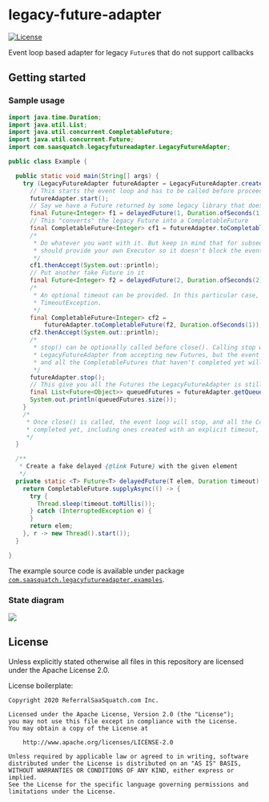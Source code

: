 # legacy-future-adapter

[![License](https://img.shields.io/badge/License-Apache%202.0-blue.svg)](https://opensource.org/licenses/Apache-2.0)

Event loop based adapter for legacy `Future`s that do not support callbacks

## Getting started

### Sample usage

```java
import java.time.Duration;
import java.util.List;
import java.util.concurrent.CompletableFuture;
import java.util.concurrent.Future;
import com.saasquatch.legacyfutureadapter.LegacyFutureAdapter;

public class Example {

  public static void main(String[] args) {
    try (LegacyFutureAdapter futureAdapter = LegacyFutureAdapter.create()) {
      // This starts the event loop and has to be called before proceeding
      futureAdapter.start();
      // Say we have a Future returned by some legacy library that does not support callbacks
      final Future<Integer> f1 = delayedFuture(1, Duration.ofSeconds(1));
      // This "converts" the legacy Future into a CompletableFuture
      final CompletableFuture<Integer> cf1 = futureAdapter.toCompletableFuture(f1);
      /*
       * Do whatever you want with it. But keep in mind that for subsequent long running tasks, you
       * should provide your own Executor so it doesn't block the event loop thread.
       */
      cf1.thenAccept(System.out::println);
      // Put another fake Future in it
      final Future<Integer> f2 = delayedFuture(2, Duration.ofSeconds(2));
      /*
       * An optional timeout can be provided. In this particular case, cf2 will complete with a
       * TimeoutException.
       */
      final CompletableFuture<Integer> cf2 =
          futureAdapter.toCompletableFuture(f2, Duration.ofSeconds(1));
      cf2.thenAccept(System.out::println);
      /*
       * stop() can be optionally called before close(). Calling stop will block the
       * LegacyFutureAdapter from accepting new Futures, but the event loop will continue running
       * and all the CompletableFutures that haven't completed yet will eventually complete.
       */
      futureAdapter.stop();
      // This give you all the Futures the LegacyFutureAdapter is still waiting for.
      final List<Future<Object>> queuedFutures = futureAdapter.getQueuedFutures();
      System.out.println(queuedFutures.size());
    }
    /*
     * Once close() is called, the event loop will stop, and all the CompletableFutures that haven't
     * completed yet, including ones created with an explicit timeout, will never complete.
     */
  }

  /**
   * Create a fake delayed {@link Future} with the given element
   */
  private static <T> Future<T> delayedFuture(T elem, Duration timeout) {
    return CompletableFuture.supplyAsync(() -> {
      try {
        Thread.sleep(timeout.toMillis());
      } catch (InterruptedException e) {
      }
      return elem;
    }, r -> new Thread().start());
  }

}
```

The example source code is available under package [`com.saasquatch.legacyfutureadapter.examples`](https://github.com/saasquatch/legacy-future-adapter/tree/master/src/test/java/com/saasquatch/legacyfutureadapter/examples).

### State diagram

![](https://i.imgur.com/7Cooiup.jpg)

## License

Unless explicitly stated otherwise all files in this repository are licensed under the Apache License 2.0.

License boilerplate:

```
Copyright 2020 ReferralSaaSquatch.com Inc.

Licensed under the Apache License, Version 2.0 (the "License");
you may not use this file except in compliance with the License.
You may obtain a copy of the License at

    http://www.apache.org/licenses/LICENSE-2.0

Unless required by applicable law or agreed to in writing, software
distributed under the License is distributed on an "AS IS" BASIS,
WITHOUT WARRANTIES OR CONDITIONS OF ANY KIND, either express or implied.
See the License for the specific language governing permissions and
limitations under the License.
```
